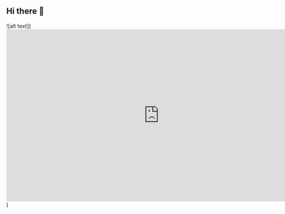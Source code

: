 ## Hi there 👋
![alt text](<iframe style="border: 1px solid rgba(0, 0, 0, 0.1);" width="800" height="450" src="https://embed.figma.com/design/CghdBqK1pRT0hz6W72F34e/ReadMe-Git?node-id=0-1&embed-host=share" allowfullscreen></iframe>)
<!--
**LeoViBo/LeoViBo** is a ✨ _special_ ✨ repository because its `README.md` (this file) appears on your GitHub profile.

Here are some ideas to get you started:

- 🔭 I’m currently working on ...
- 🌱 I’m currently learning ...
- 👯 I’m looking to collaborate on ...
- 🤔 I’m looking for help with ...
- 💬 Ask me about ...
- 📫 How to reach me: ...
- 😄 Pronouns: ...
- ⚡ Fun fact: ...
-->

